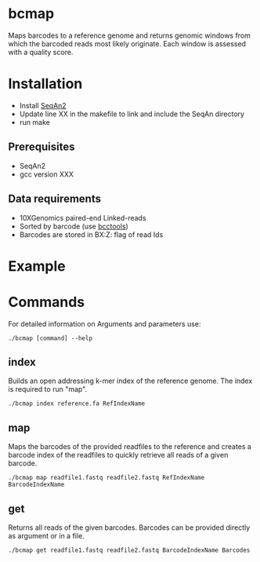 # bcmap
Maps barcodes to a reference genome and returns genomic windows from which the barcoded reads most likely originate. Each window is assessed with a quality score.

# Installation
- Install [SeqAn2](https://seqan.readthedocs.io/en/master/Infrastructure/Use/Install.html#infra-use-install)
- Update line XX in the makefile to link and include the SeqAn directory
- run make

## Prerequisites
- SeqAn2
- gcc version XXX

## Data requirements
- 10XGenomics paired-end Linked-reads
- Sorted by barcode (use [bcctools](https://github.com/kehrlab/bcctools))
- Barcodes are stored in BX:Z: flag of read Ids

# Example 



# Commands
For detailed information on Arguments and parameters use:

```./bcmap [command] --help```

## index
Builds an open addressing k-mer index of the reference genome. The index is required to run "map".

```./bcmap index reference.fa RefIndexName```

## map
Maps the barcodes of the provided readfiles to the reference and creates a barcode index of the readfiles to quickly retrieve all reads of a given barcode.

```./bcmap map readfile1.fastq readfile2.fastq RefIndexName BarcodeIndexName```

## get
Returns all reads of the given barcodes. Barcodes can be provided directly as argument or in a file.

```./bcmap get readfile1.fastq readfile2.fastq BarcodeIndexName Barcodes```
 
